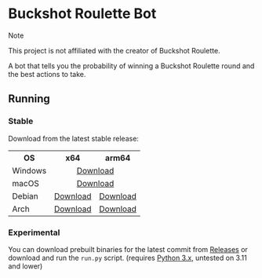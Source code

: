 # Buckshot Roulette Bot

> [!NOTE]
> This project is not affiliated with the creator of Buckshot Roulette.

A bot that tells you the probability of winning a Buckshot Roulette round and the best actions to take.

## Running
### Stable
Download from the latest stable release:
<table>
  <tr>
    <th>OS</th>
    <th>x64</th>
    <th>arm64</th>
  </tr>
  <tr>
    <td>Windows</td>
    <td colspan="2" align="center"><a href="https://github.com/ftc-payton/Buckshot-Roulette-Bot/releases/download/v1.1.1/Buckshot_Roulette_Bot_v1.1.1_windows.exe">Download</a></td>
  </tr>
  <tr>
    <td>macOS</td>
    <td colspan="2" align="center"><a href="https://github.com/ftc-payton/Buckshot-Roulette-Bot/releases/download/v1.1.1/Buckshot_Roulette_Bot_v1.1.1_macos_universal.zip">Download</a></td>
  </tr>
  <tr>
    <td>Debian</td>
    <td><a href="https://github.com/ftc-payton/Buckshot-Roulette-Bot/releases/download/v1.1.1/Buckshot_Roulette_Bot_v1.1.1_debian_x64">Download</a></td>
    <td><a href="https://github.com/ftc-payton/Buckshot-Roulette-Bot/releases/download/v1.1.1/Buckshot_Roulette_Bot_v1.1.1_debian_arm64">Download</a></td>
  </tr>
  <tr>
    <td>Arch</td>
    <td><a href="https://github.com/ftc-payton/Buckshot-Roulette-Bot/releases/download/v1.1.1/Buckshot_Roulette_Bot_v1.1.1_arch_x64">Download</a></td>
    <td><a href="https://github.com/ftc-payton/Buckshot-Roulette-Bot/releases/download/v1.1.1/Buckshot_Roulette_Bot_v1.1.1_arch_arm64">Download</a></td>
  </tr>
</table>

### Experimental
You can download prebuilt binaries for the latest commit from [Releases](https://github.com/ftc-payton/Buckshot-Roulette-Bot/releases) or download and run the `run.py` script. (requires [Python 3.x](https://www.python.org/downloads), untested on 3.11 and lower)
